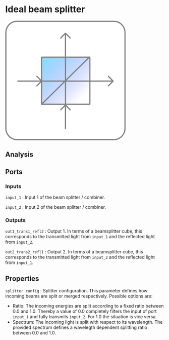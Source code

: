 # Ideal beam splitter

![Beam splitter icon](../images/icons/node_beamsplitter.svg)

## Analysis

## Ports

### Inputs

`input_1`
: Input 1 of the beam splitter / combiner.

`input_2`
: Input 2 of the beam splitter / combiner.

### Outputs

`out1_trans1_refl2`
: Output 1. In terms of a beamsplitter cube, this corresponds to the transmitted light from `input_1` and the reflected light from `input_2`.

`out2_trans2_refl1`
: Output 2. In terms of a beamsplitter cube, this corresponds to the transmitted light from `input_2` and the reflected light from `input_1`.

## Properties

`splitter config`
: Splitter configuration. This parameter defines how incoming beams are split or merged respectively. Possible options are:

- Ratio: The incoming energies are split according to a fixed ratio between 0.0 and 1.0. Thereby a value of 0.0 completely filters the input of port `input_1` and fully transmits `input_2`. For 1.0 the situation is vice versa.
- Spectrum: The incoming light is split with respect to its wavelength. The provided spectrum defines a wavelegth dependent splitting ratio between 0.0 and 1.0.
